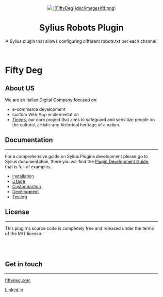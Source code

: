 <p align="center">
    <a href="https://sylius.com" target="_blank">
        <img src="https://demo.sylius.com/assets/shop/img/logo.png" />
    </a>
    <a href="https://fiftydeg.com" target="_blank">
        ![FiftyDeg](doc/images/fd.png)
    </a>
</p>

<h1 align="center">Sylius Robots Plugin</h1>

<p align="center">A Sylius plugin that allows configuring different robots.txt per each channel.</p>
<br/>

# Fifty Deg

## About US
We are an Italian Digital Company focused on:
- e-commerce development
- custom Web App implementation
- <a href="https://tinees.com/join-tinees/" target="_blank">Tinees</a>, our core project that aims to safeguard and sensitize people on the cultural, artistic and historical heritage of a nation.

## Documentation
------------------

For a comprehensive guide on Sylius Plugins development please go to Sylius documentation,
there you will find the <a href="https://docs.sylius.com/en/latest/plugin-development-guide/index.html">Plugin Development Guide</a>, that is full of examples.

<ul>
<li><a href="doc/installation.md">Installation</a></li>
<li><a href="doc/usage.md">Usage</a></li>
<li><a href="doc/customization.md">Customization</a></li>
<li><a href="doc/development.md">Development</a></li>
<li><a href="doc/testing.md">Testing</a></li>
</ul>

## License
------------------
This plugin's source code is completely free and released under the terms of the MIT license.
<br/>
<br/>
<br/>
<br/>

## Get in touch
------------------
<a href="https://fiftydeg.com/" target="_blank">fiftydeg.com</a>

<a href="https://www.linkedin.com/company/fiftydeg/" target="_blank" rel="nooperer noreferrer">Linked In</a>
